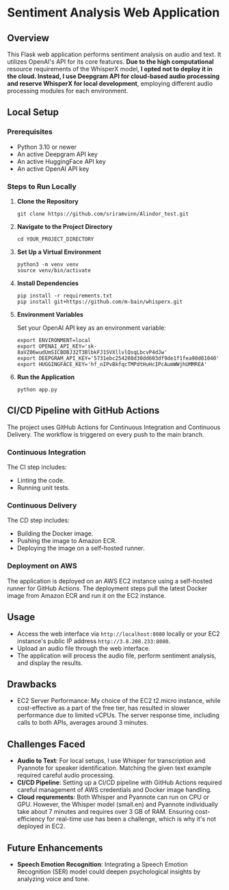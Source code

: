 # Sentiment Analysis Web Application

## Overview

This Flask web application performs sentiment analysis on audio and text. It utilizes OpenAI's API for its core features. **Due to the high computational** resource requirements of the WhisperX model, **I opted not to deploy it in the cloud. Instead, I use Deepgram API for cloud-based audio processing and reserve WhisperX for local development**, employing different audio processing modules for each environment.

## Local Setup

### Prerequisites

- Python 3.10 or newer
- An active Deepgram API key
- An active HuggingFace API key
- An active OpenAI API key

### Steps to Run Locally

1. **Clone the Repository**

    ```
    git clone https://github.com/sriramvinn/Alindor_test.git
    ```

2. **Navigate to the Project Directory**

    ```
    cd YOUR_PROJECT_DIRECTORY
    ```

3. **Set Up a Virtual Environment**

    ```
    python3 -m venv venv
    source venv/bin/activate
    ```

4. **Install Dependencies**

    ```
    pip install -r requirements.txt
    pip install git+https://github.com/m-bain/whisperx.git 
    ```

5. **Environment Variables**

    Set your OpenAI API key as an environment variable:

    ```
    export ENVIRONMENT=local
    export OPENAI_API_KEY='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'
    export DEEPGRAM_API_KEY='5731ebc254208d30dd603df9de1f1fea90d01040'
    export HUGGINGFACE_KEY='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'
    ```

6. **Run the Application**

    ```
    python app.py
    ```

## CI/CD Pipeline with GitHub Actions

The project uses GitHub Actions for Continuous Integration and Continuous Delivery. The workflow is triggered on every push to the main branch.

### Continuous Integration

The CI step includes:

- Linting the code.
- Running unit tests.

### Continuous Delivery

The CD step includes:

- Building the Docker image.
- Pushing the image to Amazon ECR.
- Deploying the image on a self-hosted runner.

### Deployment on AWS

The application is deployed on an AWS EC2 instance using a self-hosted runner for GitHub Actions. The deployment steps pull the latest Docker image from Amazon ECR and run it on the EC2 instance.

## Usage

- Access the web interface via `http://localhost:8080` locally or your EC2 instance's public IP address `http://3.8.208.233:8080`.
- Upload an audio file through the web interface.
- The application will process the audio file, perform sentiment analysis, and display the results.

## Drawbacks
- EC2 Server Performance: My choice of the EC2 t2.micro instance, while cost-effective as a part of the free tier, has resulted in slower performance due to limited vCPUs. The server response time, including calls to both APIs, averages around 3 minutes.

## Challenges Faced

- **Audio to Text**: For local setups, I use Whisper for transcription and Pyannote for speaker identification. Matching the given text example required careful audio processing.
- **CI/CD Pipeline**: Setting up a CI/CD pipeline with GitHub Actions required careful management of AWS credentials and Docker image handling.
- **Cloud requrements**: Both Whisper and Pyannote can run on CPU or GPU. However, the Whisper model (small.en) and Pyannote individually take about 7 minutes and requires over 3 GB of RAM. Ensuring cost-efficiency for real-time use has been a challenge, which is why it's not deployed in EC2.

## Future Enhancements

- **Speech Emotion Recognition**: Integrating a Speech Emotion Recognition (SER) model could deepen psychological insights by analyzing voice and tone.

